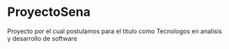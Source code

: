 # ProyectoSena
Proyecto por el cual postulamos para el  titulo como Tecnologos en analisis y desarrollo de software

